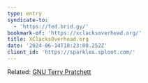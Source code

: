 ```yaml
---
type: entry
syndicate-to:
  - 'https://fed.brid.gy/'
bookmark-of: 'https://xclacksoverhead.org/'
title: XClacksOverhead.org
date: '2024-06-14T18:23:00.252Z'
client_id: 'https://sparkles.sploot.com/'
---
```

Related: [GNU Terry Pratchett](/bookmarks/1718389319-gnu-terry-pratchett)
